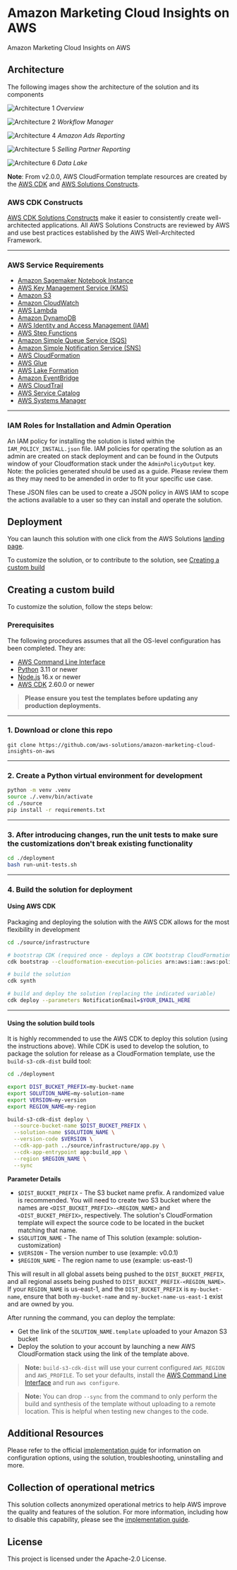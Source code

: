 # Amazon Marketing Cloud Insights on AWS

Amazon Marketing Cloud Insights on AWS

## Architecture

The following images show the architecture of the solution and its components 

![Architecture 1](images/architecture-overview.png)
*Overview*

![Architecture 2](images/architecture-wfm.png)
*Workflow Manager* 

![Architecture 4](images/architecture-amazon-ads-reporting.png)
*Amazon Ads Reporting*

![Architecture 5](images/architecture-selling-partner-reporting.png)
*Selling Partner Reporting*

![Architecture 6](images/architecture-datalake.png)
*Data Lake*

**Note**: From v2.0.0, AWS CloudFormation template resources are created by the [AWS CDK](https://aws.amazon.com/cdk/)
and [AWS Solutions Constructs](https://aws.amazon.com/solutions/constructs/).

### AWS CDK Constructs

[AWS CDK Solutions Constructs](https://aws.amazon.com/solutions/constructs/) make it easier to consistently create
well-architected applications. All AWS Solutions Constructs are reviewed by AWS and use best practices established by
the AWS Well-Architected Framework.

---

### AWS Service Requirements

* [Amazon Sagemaker Notebook Instance](https://aws.amazon.com/sagemaker/notebooks/)
* [AWS Key Management Service (KMS)](https://aws.amazon.com/kms/)
* [Amazon S3](https://aws.amazon.com/s3/)
* [Amazon CloudWatch](https://aws.amazon.com/cloudwatch/)
* [AWS Lambda](https://aws.amazon.com/lambda/)
* [Amazon DynamoDB](https://aws.amazon.com/dynamodb/)
* [AWS Identity and Access Management (IAM)](https://aws.amazon.com/iam/)
* [AWS Step Functions](https://aws.amazon.com/step-functions/)
* [Amazon Simple Queue Service (SQS)](https://aws.amazon.com/sqs/)
* [Amazon Simple Notification Service (SNS)](https://aws.amazon.com/sns/)
* [AWS CloudFormation](https://aws.amazon.com/cloudformation/)
* [AWS Glue](https://aws.amazon.com/glue/)
* [AWS Lake Formation](https://aws.amazon.com/lake-formation/)
* [Amazon EventBridge](https://aws.amazon.com/eventbridge/)
* [AWS CloudTrail](https://aws.amazon.com/cloudtrail/)
* [AWS Service Catalog](https://aws.amazon.com/servicecatalog/)
* [AWS Systems Manager](https://aws.amazon.com/systems-manager/)

---

### IAM Roles for Installation and Admin Operation

An IAM policy for installing the solution is listed within the `IAM_POLICY_INSTALL.json` file. IAM policies for operating the solution as an admin are created on stack deployment and can be found in the Outputs window of your Cloudformation stack under the `AdminPolicyOutput` key. Note: the policies generated should be used as a guide. Please review them as they may need to be amended in order to fit your specific use case.

These JSON files can be used to create a JSON policy in AWS IAM to scope the actions available to a user so they can install and operate the solution.

## Deployment

You can launch this solution with one click from the AWS
Solutions [landing page](https://aws.amazon.com/solutions/implementations/amazon-marketing-cloud-insights-on-aws/).

To customize the solution, or to contribute to the solution, see [Creating a custom build](#creating-a-custom-build)

## Creating a custom build

To customize the solution, follow the steps below:

### Prerequisites

The following procedures assumes that all the OS-level configuration has been completed. They are:

* [AWS Command Line Interface](https://aws.amazon.com/cli/)
* [Python](https://www.python.org/) 3.11 or newer
* [Node.js](https://nodejs.org/en/) 16.x or newer
* [AWS CDK](https://aws.amazon.com/cdk/) 2.60.0 or newer

> **Please ensure you test the templates before updating any production deployments.**
---

### 1. Download or clone this repo

```
git clone https://github.com/aws-solutions/amazon-marketing-cloud-insights-on-aws
```

---

### 2. Create a Python virtual environment for development

```bash 
python -m venv .venv 
source ./.venv/bin/activate 
cd ./source 
pip install -r requirements.txt 
```

---

### 3. After introducing changes, run the unit tests to make sure the customizations don't break existing functionality

```bash
cd ./deployment
bash run-unit-tests.sh
```

---

### 4. Build the solution for deployment

#### Using AWS CDK

Packaging and deploying the solution with the AWS CDK allows for the most flexibility in development

```bash 
cd ./source/infrastructure 

# bootstrap CDK (required once - deploys a CDK bootstrap CloudFormation stack for assets)  
cdk bootstrap --cloudformation-execution-policies arn:aws:iam::aws:policy/AdministratorAccess

# build the solution 
cdk synth

# build and deploy the solution (replacing the indicated variable)
cdk deploy --parameters NotificationEmail=$YOUR_EMAIL_HERE
```

---

#### Using the solution build tools

It is highly recommended to use the AWS CDK to deploy this solution (using the instructions above). While CDK is used to
develop the solution, to package the solution for release as a CloudFormation template, use the `build-s3-cdk-dist`
build tool:

```bash
cd ./deployment

export DIST_BUCKET_PREFIX=my-bucket-name  
export SOLUTION_NAME=my-solution-name  
export VERSION=my-version  
export REGION_NAME=my-region

build-s3-cdk-dist deploy \
  --source-bucket-name $DIST_BUCKET_PREFIX \
  --solution-name $SOLUTION_NAME \
  --version-code $VERSION \
  --cdk-app-path ../source/infrastructure/app.py \
  --cdk-app-entrypoint app:build_app \
  --region $REGION_NAME \
  --sync
```

**Parameter Details**
- `$DIST_BUCKET_PREFIX` - The S3 bucket name prefix. A randomized value is recommended. You will need to create 
  two S3 bucket where the names are `<DIST_BUCKET_PREFIX>-<REGION_NAME>` and `<DIST_BUCKET_PREFIX>`, respectively. 
  The solution's CloudFormation template will expect the source code to be located in the bucket matching that name.
- `$SOLUTION_NAME` - The name of This solution (example: solution-customization)
- `$VERSION` - The version number to use (example: v0.0.1)
- `$REGION_NAME` - The region name to use (example: us-east-1)

This will result in all global assets being pushed to the `DIST_BUCKET_PREFIX`, and all regional assets being pushed to
`DIST_BUCKET_PREFIX-<REGION_NAME>`. If your `REGION_NAME` is us-east-1, and the `DIST_BUCKET_PREFIX` is
`my-bucket-name`, ensure that both `my-bucket-name` and `my-bucket-name-us-east-1` exist and are owned by you.

After running the command, you can deploy the template:

* Get the link of the `SOLUTION_NAME.template` uploaded to your Amazon S3 bucket
* Deploy the solution to your account by launching a new AWS CloudFormation stack using the link of the template above.

> **Note:** `build-s3-cdk-dist` will use your current configured `AWS_REGION` and `AWS_PROFILE`. To set your defaults,
> install the [AWS Command Line Interface](https://aws.amazon.com/cli/) and run `aws configure`.

> **Note:** You can drop `--sync` from the command to only perform the build and synthesis of the template without
> uploading to a remote location. This is helpful when testing new changes to the code.

## Additional Resources

Please refer to the official [implementation guide](https://docs.aws.amazon.com/solutions/latest/amazon-marketing-cloud-insights-on-aws/solution-overview.html) for information on configuration options, using the solution, troubleshooting, uninstalling and more.

## Collection of operational metrics

This solution collects anonymized operational metrics to help AWS improve the quality and features of the solution. For more information, including how to disable this capability, please see the [implementation guide](https://docs.aws.amazon.com/solutions/latest/amazon-marketing-cloud-insights-on-aws/operational-metrics.html).

## License

This project is licensed under the Apache-2.0 License.